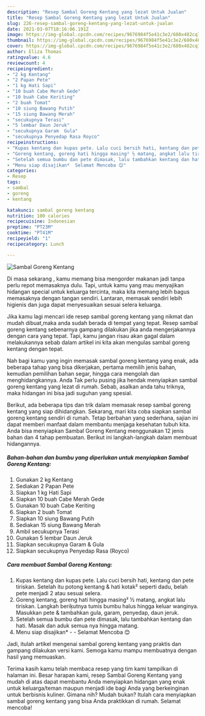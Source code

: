 ```yaml
---
description: "Resep Sambal Goreng Kentang yang lezat Untuk Jualan"
title: "Resep Sambal Goreng Kentang yang lezat Untuk Jualan"
slug: 226-resep-sambal-goreng-kentang-yang-lezat-untuk-jualan
date: 2021-03-07T18:16:06.191Z
image: https://img-global.cpcdn.com/recipes/9676984f5e41c3e2/680x482cq70/sambal-goreng-kentang-foto-resep-utama.jpg
thumbnail: https://img-global.cpcdn.com/recipes/9676984f5e41c3e2/680x482cq70/sambal-goreng-kentang-foto-resep-utama.jpg
cover: https://img-global.cpcdn.com/recipes/9676984f5e41c3e2/680x482cq70/sambal-goreng-kentang-foto-resep-utama.jpg
author: Eliza Thomas
ratingvalue: 4.6
reviewcount: 4
recipeingredient:
- "2 kg Kentang"
- "2 Papan Pete"
- "1 kg Hati Sapi"
- "10 buah Cabe Merah Gede"
- "10 buah Cabe Keriting"
- "2 buah Tomat"
- "10 siung Bawang Putih"
- "15 siung Bawang Merah"
- "secukupnya Terasi"
- "5 lembar Daun Jeruk"
- "secukupnya Garam  Gula"
- "secukupnya Penyedap Rasa Royco"
recipeinstructions:
- "Kupas kentang dan kupas pete. Lalu cuci bersih hati, kentang dan pete tiriskan. Setelah itu potong kentang &amp; hati kotak² seperti dadu, belah pete menjadi 2 atau sesuai selera."
- "Goreng kentang, goreng hati hingga masing² ½ matang, angkat lalu tiriskan. Langkah beriķutnya tumis bumbu halus hingga keluar wanginya. Masukkan pete &amp; tambahkan gula, garam, penyedap, daun jeruk."
- "Setelah semua bumbu dan pete dimasak, lalu tambahkan kentang dan hati. Masak dan aduk semua nya hingga matang."
- "Menu siap disajikan*  Selamat Mencoba 😊"
categories:
- Resep
tags:
- sambal
- goreng
- kentang

katakunci: sambal goreng kentang 
nutrition: 100 calories
recipecuisine: Indonesian
preptime: "PT23M"
cooktime: "PT41M"
recipeyield: "1"
recipecategory: Lunch

---
```



![Sambal Goreng Kentang](https://img-global.cpcdn.com/recipes/9676984f5e41c3e2/680x482cq70/sambal-goreng-kentang-foto-resep-utama.jpg)

Di masa  sekarang , kamu memang bisa mengorder makanan jadi tanpa perlu repot memasaknya dulu. Tapi, untuk kamu yang mau menyajikan hidangan special untuk keluarga tercinta, maka kita memang lebih bagus memasaknya dengan tangan sendiri. Lantaran, memasak sendiri lebih higienis dan juga dapat menyesuaikan sesuai selera keluarga.

Jika kamu lagi mencari ide resep sambal goreng kentang yang nikmat dan mudah dibuat,maka anda sudah berada di tempat yang tepat. Resep sambal goreng kentang  sebenarnya gampang dilakukan jika anda mengerjakannya dengan cara yang tepat. Tapi, kamu jangan risau akan gagal dalam melakukannya 
sebab dalam artikel ini kita akan mengulas sambal goreng kentang dengan tepat.  



Nah bagi kamu yang ingin memasak sambal goreng kentang yang enak, ada beberapa tahap yang bisa dikerjakan, pertama memilih jenis bahan, kemudian pemilihan bahan segar, hingga cara mengolah dan menghidangkannya. Anda Tak perlu pusing jika hendak menyiapkan sambal goreng kentang yang lezat di rumah. Sebab, asalkan anda  tahu triknya, maka hidangan ini bisa jadi suguhan yang spesial.

Berikut, ada beberapa tips dan trik dalam memasak resep sambal goreng kentang yang siap dihidangkan. Sekarang, mari kita coba siapkan sambal goreng kentang sendiri di rumah. Tetap berbahan yang sederhana, sajian ini dapat memberi manfaat dalam membantu menjaga kesehatan tubuh kita. Anda bisa menyiapkan Sambal Goreng Kentang menggunakan 12 jenis bahan dan 4 tahap pembuatan. Berikut ini langkah-langkah dalam membuat hidangannya.

<!--inarticleads1-->

##### Bahan-bahan dan bumbu yang diperlukan untuk menyiapkan Sambal Goreng Kentang:

1. Gunakan 2 kg Kentang
1. Sediakan 2 Papan Pete
1. Siapkan 1 kg Hati Sapi
1. Siapkan 10 buah Cabe Merah Gede
1. Gunakan 10 buah Cabe Keriting
1. Siapkan 2 buah Tomat
1. Siapkan 10 siung Bawang Putih
1. Sediakan 15 siung Bawang Merah
1. Ambil secukupnya Terasi
1. Gunakan 5 lembar Daun Jeruk
1. Siapkan secukupnya Garam &amp; Gula
1. Siapkan secukupnya Penyedap Rasa (Royco)




<!--inarticleads2-->

##### Cara membuat Sambal Goreng Kentang:

1. Kupas kentang dan kupas pete. Lalu cuci bersih hati, kentang dan pete tiriskan. Setelah itu potong kentang &amp; hati kotak² seperti dadu, belah pete menjadi 2 atau sesuai selera.
1. Goreng kentang, goreng hati hingga masing² ½ matang, angkat lalu tiriskan. Langkah beriķutnya tumis bumbu halus hingga keluar wanginya. Masukkan pete &amp; tambahkan gula, garam, penyedap, daun jeruk.
1. Setelah semua bumbu dan pete dimasak, lalu tambahkan kentang dan hati. Masak dan aduk semua nya hingga matang.
1. Menu siap disajikan* -  - Selamat Mencoba 😊




Jadi, itulah artikel mengenai  sambal goreng kentang  yang praktis dan gampang dilakukan versi kami. Semoga kamu mampu membuatnya dengan hasil yang memuaskan. 

Terima kasih kamu telah membaca resep yang tim kami tampilkan di halaman ini. Besar harapan kami, resep  Sambal Goreng Kentang yang mudah di atas dapat membantu Anda menyiapkan hidangan yang enak untuk keluarga/teman maupun menjadi ide bagi Anda yang berkeinginan untuk berbisnis kuliner. Gimana nih? Mudah bukan? Itulah cara menyiapkan sambal goreng kentang yang bisa Anda praktikkan di rumah. Selamat mencoba!

